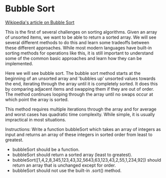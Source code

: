# Bubble Sort

[Wikipedia's article on Bubble Sort](https://en.wikipedia.org/wiki/Bubble_sort)

This is the first of several challenges on sorting algorithms. Given an array of unsorted items, we want to be able to return a sorted array. We will see several different methods to do this and learn some tradeoffs between these different approaches. While most modern languages have built-in sorting methods for operations like this, it is still important to understand some of the common basic approaches and learn how they can be implemented.

Here we will see bubble sort. The bubble sort method starts at the beginning of an unsorted array and 'bubbles up' unsorted values towards the end, iterating through the array until it is completely sorted. It does this by comparing adjacent items and swapping them if they are out of order. The method continues looping through the array until no swaps occur at which point the array is sorted.

This method requires multiple iterations through the array and for average and worst cases has quadratic time complexity. While simple, it is usually impractical in most situations.

Instructions: Write a function bubbleSort which takes an array of integers as input and returns an array of these integers in sorted order from least to greatest.

- bubbleSort should be a function.
- bubbleSort should return a sorted array (least to greatest).
- bubbleSort([1,4,2,8,345,123,43,32,5643,63,123,43,2,55,1,234,92]) should return an array that is unchanged except for order.
- bubbleSort should not use the built-in .sort() method.
